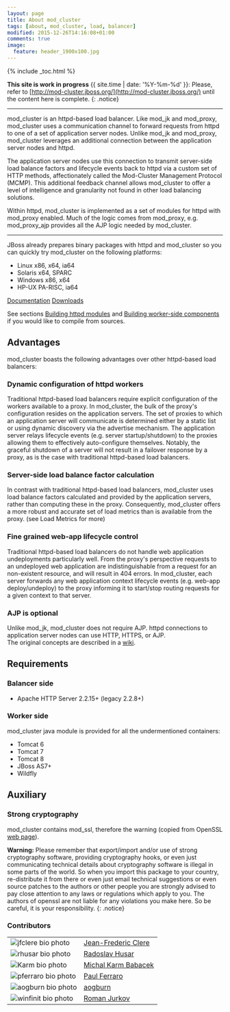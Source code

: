```yaml
---
layout: page
title: About mod_cluster
tags: [about, mod_cluster, load, balancer]
modified: 2015-12-26T14:16:08+01:00
comments: true
image:
  feature: header_1900x100.jpg
---
```


{% include _toc.html %}

**This site is work in progress** {{ site.time | date: '%Y-%m-%d' }}: Please, refer to [http://mod-cluster.jboss.org/](http://mod-cluster.jboss.org/) until the content here is complete.
{: .notice}

---

mod_cluster is an httpd-based load balancer. Like mod_jk and mod_proxy, mod_cluster uses a communication channel to forward requests 
from httpd to one of a set of application server nodes. Unlike mod_jk and mod_proxy, mod_cluster leverages an additional connection 
between the application server nodes and httpd.


The application server nodes use this connection to transmit server-side load balance 
factors and lifecycle events back to httpd via a custom set of HTTP methods, affectionately called the 
Mod-Cluster Management Protocol (MCMP). This additional feedback channel allows mod_cluster to offer a level of 
intelligence and granularity not found in other load balancing solutions.


Within httpd, mod_cluster is implemented as a set of modules for httpd with mod_proxy enabled. Much of the logic 
comes from mod_proxy, e.g. mod_proxy_ajp provides all the AJP logic needed by mod_cluster. 

---

JBoss already prepares binary packages with httpd and mod_cluster so you can quickly try mod_cluster on the following platforms:

* Linux x86, x64, ia64
* Solaris x64, SPARC
* Windows x86, x64
* HP-UX PA-RISC, ia64


<a markdown="0" href="{{ site.url }}/documentation" class="btn">Documentation</a> <a markdown="0" href="{{ site.owner.downloads }}" class="btn">Downloads</a>

See sections [Building httpd modules](/documentation/#building-httpd-modules) and [Building worker-side components](/documentation/#building-worker-side-components) if you would like to compile from sources.


## Advantages
mod_cluster boasts the following advantages over other httpd-based load balancers:

### Dynamic configuration of httpd workers
Traditional httpd-based load balancers require explicit configuration of the workers available to a proxy. In mod_cluster, the bulk of the proxy's configuration resides on the application servers. The set of proxies to which an application server will communicate is determined either by a static list or using dynamic discovery via the advertise mechanism. The application server relays lifecycle events (e.g. server startup/shutdown) to the proxies allowing them to effectively auto-configure themselves. Notably, the graceful shutdown of a server will not result in a failover response by a proxy, as is the case with traditional httpd-based load balancers. 

### Server-side load balance factor calculation
In contrast with traditional httpd-based load balancers, mod_cluster uses load balance factors calculated and provided by the application servers, rather than computing these in the proxy. Consequently, mod_cluster offers a more robust and accurate set of load metrics than is available from the proxy. (see Load Metrics for more) 

### Fine grained web-app lifecycle control
Traditional httpd-based load balancers do not handle web application undeployments particularly well. From the proxy's perspective requests to an undeployed web application are indistinguishable from a request for an non-existent resource, and will result in 404 errors. In mod_cluster, each server forwards any web application context lifecycle events (e.g. web-app deploy/undeploy) to the proxy informing it to start/stop routing requests for a given context to that server. 

### AJP is optional
Unlike mod_jk, mod_cluster does not require AJP. httpd connections to application server nodes can use HTTP, HTTPS, or AJP.  
The original concepts are described in a [wiki](http://www.jboss.org/community/docs/DOC-11431).

## Requirements

### Balancer side
* Apache HTTP Server 2.2.15+ (legacy 2.2.8+)

### Worker side
mod_cluster java module is provided for all the undermentioned containers:

* Tomcat 6
* Tomcat 7
* Tomcat 8
* JBoss AS7+
* Wildfly

## Auxiliary

### Strong cryptography
mod_cluster contains mod_ssl, therefore the warning (copied from OpenSSL [web page](https://www.openssl.org/)).


**Warning:** Please remember that export/import and/or use of strong cryptography software, providing cryptography hooks, or even just communicating technical details about cryptography software is illegal in some parts of the world. So when you import this package to your country, re-distribute it from there or even just email technical suggestions or even source patches to the authors or other people you are strongly advised to pay close attention to any laws or regulations which apply to you. The authors of openssl are not liable for any violations you make here. So be careful, it is your responsibility.
{: .notice}

### Contributors
<table>
<tr><td><img src="https://github.com/jfclere.png?size=50" class="bio-photo-small" alt="jfclere bio photo"></td><td><a href="https://github.com/jfclere">Jean-Frederic Clere</a></td></tr>
<tr><td><img src="https://github.com/rhusar.png?size=50" class="bio-photo-small" alt="rhusar bio photo"></td><td><a href="https://github.com/rhusar">Radoslav Husar</a></td></tr>
<tr><td><img src="https://github.com/Karm.png?size=50" class="bio-photo-small" alt="Karm bio photo"></td><td><a href="https://github.com/Karm">Michal Karm Babacek</a></td></tr>
<tr><td><img src="https://github.com/pferraro.png?size=50" class="bio-photo-small" alt="pferraro bio photo"></td><td><a href="https://github.com/pferraro">Paul Ferraro</a></td></tr>
<tr><td><img src="https://github.com/aogburn.png?size=50" class="bio-photo-small" alt="aogburn bio photo"></td><td><a href="https://github.com/aogburn">aogburn</a></td></tr>
<tr><td><img src="https://github.com/winfinit.png?size=50" class="bio-photo-small" alt="winfinit bio photo"></td><td><a href="https://github.com/winfinit">Roman Jurkov</a></td></tr>
</table>
